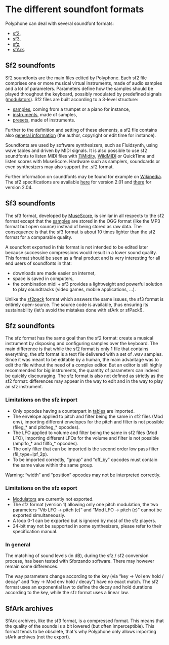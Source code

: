 # The different soundfont formats

Polyphone can deal with several soundfont formats:

  - [sf2],
  - [sf3],
  - [sfz],
  - [sfArk].


<a name="doc_sf2"/>

## Sf2 soundfonts

Sf2 soundfonts are the main files edited by Polyphone. Each sf2 file comprises
one or more musical virtual instruments, made of audio samples and a lot of
parameters. Parameters define how the samples should be played throughout the
keyboard, possibly modulated by predefined signals ([modulators]). Sf2 files
are built according to a 3-level structure:

  - [samples], coming from a trumpet or a piano for instance,
  - [instruments], made of samples,
  - [presets], made of instruments.

Further to the definition and setting of these elements, a sf2 file contains
also [general information]  (the author, copyright or edit time for instance).

Soundfonts are used by software synthesizers, such as Fluidsynth, using wave
tables and driven by MIDI signals. It is also possible to use sf2 soundfonts to
listen MIDI files with [TiMidity], [WildMIDI] or QuickTime and listen scores
with MuseScore. Hardware such as samplers, soundcards or even synthesizers may
also support the .sf2 format.

Further information on soundfonts may be found for example on
[Wikipedia][SoundFont]. The sf2 specifications are available [here][SF_2.01] for
version 2.01 and [there][SF_2.04] for version 2.04.


<a name="doc_sf3"/>

## Sf3 soundfonts

The sf3 format, developed by [MuseScore], is similar in all respects to the sf2
format except that the [samples] are stored in the OGG format (like the MP3
format but open source) instead of being stored as raw data. The consequence is
that the sf3 format is about 10 times lighter than the sf2 format for a
comparable quality.

A soundfont exported in this format is not intended to be edited later because
successive compressions would result in a lower sound quality. This format
should be seen as a final product and is very interesting for all end users of
soundfonts in that:

  - downloads are made easier on internet,
  - space is saved in computers,
  - the combination midi + sf3 provides a lightweight and powerful solution to
    play soundtracks (video games, mobile applications, …).

Unlike the [sf2pack] format which answers the same issues, the sf3 format is
entirely open-source. The source code is available, thus ensuring its
sustainability (let's avoid the mistakes done with sfArk or sfPack!).


<a name="doc_sfz"/>

## Sfz soundfonts

The sfz format has the same goal than the sf2 format: create a musical
instrument by disposing and configuring samples over the keyboard. The main
difference is that while the sf2 format is only 1 file that contains everything,
the sfz format is a text file delivered with a set of .wav samples. Since it was
meant to be editable by a human, the main advantage was to edit the file without
the need of a complex editor. But an editor is still highly recommended for big
instruments, the quantity of parameters can indeed be quickly discouraging.
The sfz format is also not defined as strictly as the sf2 format: differences
may appear in the way to edit and in the way to play an sfz instrument.

### Limitations on the sfz import

  - Only opcodes having a counterpart in [tables] are imported.
  - The envelope applied to pitch and filter being the same in sf2 files
    (Mod env), importing different envelopes for the pitch and filter is not
    possible (fileg_* and pitcheg_* opcodes).
  - The LFO applied to volume and filter being the same in sf2 files (Mod LFO),
    importing different LFOs for the volume and filter is not possible
    (amplfo_* and fillfo_* opcodes).
  - The only filter that can be imported is the second order low pass filter
    (fil_type=lpf_2p).
  - To be imported correctly, “group” and “off_by” opcodes must contain the same
    value within the same group.

Warning: “width” and “position” opcodes may not be interpreted correctly.


### Limitations on the sfz export

  - [Modulators] are currently not exported.
  - The sfz format (version 1) allowing only one pitch modulation, the two
    parameters “Vib LFO → pitch (c)” and “Mod LFO → pitch (c)” cannot be
    exported simultaneously.
  - A loop 0-1 can be exported but is ignored by most of the sfz players.
  - 24-bit may not be supported in some synthesizers, please refer to their
    specification manual.


### In general

The matching of sound levels (in dB), during the sfz / sf2 conversion process,
has been tested with Sforzando software. There may however remain some
differences.

The way parameters change according to the key (via “key → Vol env hold / decay”
and “key → Mod env hold / decay”) have no exact match. The sf2 format uses an
exponential law to define the decay and hold durations according to the key,
while the sfz format uses a linear law.


<a name="doc_sfark"/>

## SfArk archives

SfArk archives, like the sf3 format, is a compressed format. This means that the
quality of the sounds is a bit lowered (but often imperceptible). This format
tends to be obsolete, that's why Polyphone only allows importing sfArk archives
(not the export).



[sf2]:   #doc_sf2
[sf3]:   #doc_sf3
[sfz]:   #doc_sfz
[sfArk]: #doc_sfark

[samples]:             ../soundfont-editor/editing-pages/sample-editor.md
[instruments]:         ../soundfont-editor/editing-pages/instrument-editor.md
[tables]:              ../soundfont-editor/editing-pages/instrument-editor.md#doc_table
[modulators]:          ../soundfont-editor/editing-pages/instrument-editor.md#doc_modulator
[presets]:             ../soundfont-editor/editing-pages/preset-editor.md
[general information]: ../soundfont-editor/editing-pages/editing-of-the-general-information.md

[TiMidity]:  https://sourceforge.net/projects/timidity
[WildMIDI]:  https://www.mindwerks.net/projects/wildmidi
[MuseScore]: https://musescore.org
[SoundFont]: https://en.wikipedia.org/wiki/SoundFont
[sf2pack]:   http://www.fmjsoft.com/fmt/sf2pack.htm

[SF_2.01]: https://www.polyphone-soundfonts.com/downloads/sf_specifications_v2.01.pdf
[SF_2.04]: https://www.polyphone-soundfonts.com/downloads/sf_specifications_v2.04.pdf
